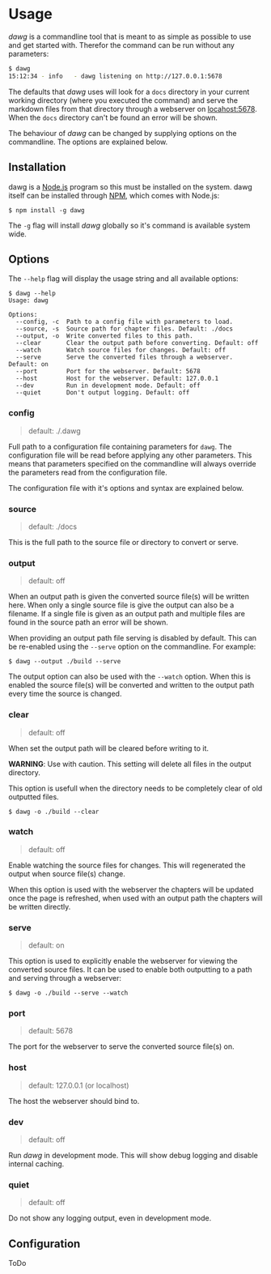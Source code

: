 # Usage

_dawg_ is a commandline tool that is meant to as simple as possible to use and get started with.
Therefor the command can be run without any parameters:

```bash
$ dawg
15:12:34 - info   - dawg listening on http://127.0.0.1:5678
```

The defaults that _dawg_ uses will look for a `docs` directory in your current working directory
(where you executed the command) and serve the markdown files from that directory through a webserver
on [locahost:5678](http://localhost:5678). When the `docs` directory can't be found an error will
be shown.

The behaviour of _dawg_ can be changed by supplying options on the commandline. The options are
explained below.

## Installation

dawg is a [Node.js](http://nodejs.org) program so this must be installed on the system. dawg
itself can be installed through [NPM](http://npmjs.org), which comes with Node.js:

```
$ npm install -g dawg
```

The `-g` flag will install _dawg_ globally so it's command is available system wide.

## Options

The `--help` flag will display the usage string and all available options:

```
$ dawg --help
Usage: dawg

Options:
  --config, -c  Path to a config file with parameters to load.
  --source, -s  Source path for chapter files. Default: ./docs
  --output, -o  Write converted files to this path.
  --clear       Clear the output path before converting. Default: off
  --watch       Watch source files for changes. Default: off
  --serve       Serve the converted files through a webserver. Default: on
  --port        Port for the webserver. Default: 5678
  --host        Host for the webserver. Default: 127.0.0.1
  --dev         Run in development mode. Default: off
  --quiet       Don't output logging. Default: off
```

### config

> default: ./.dawg

Full path to a configuration file containing parameters for `dawg`. The configuration file will
be read before applying any other parameters. This means that parameters specified on the
commandline will always override the parameters read from the configuration file.

The configuration file with it's options and syntax are explained below.

### source

> default: ./docs

This is the full path to the source file or directory to convert or serve.

### output

> default: off

When an output path is given the converted source file(s) will be written here. When only a single
source file is give the output can also be a filename. If a single file is given as an output path
and multiple files are found in the source path an error will be shown.

When providing an output path file serving is disabled by default. This can be re-enabled using the `--serve` option on the commandline. For example:
```
$ dawg --output ./build --serve
```

The output option can also be used with the `--watch` option. When this is enabled the source file(s)
will be converted and written to the output path every time the source is changed.

### clear

> default: off

When set the output path will be cleared before writing to it.

**WARNING**: Use with caution. This setting will delete all files in the output directory.

This option is usefull when the directory needs to be completely clear of old outputted files.

```
$ dawg -o ./build --clear
```

### watch

> default: off

Enable watching the source files for changes. This will regenerated the output when source file(s)
change.

When this option is used with the webserver the chapters will be updated once the page is refreshed,
when used with an output path the chapters will be written directly.

### serve

> default: on

This option is used to explicitly enable the webserver for viewing the converted source files. It
can be used to enable both outputting to a path and serving through a webserver:

```
$ dawg -o ./build --serve --watch
```

### port

> default: 5678

The port for the webserver to serve the converted source file(s) on.

### host

> default: 127.0.0.1 (or localhost)

The host the webserver should bind to.

### dev

> default: off

Run _dawg_ in development mode. This will show debug logging and disable internal caching.

### quiet

> default: off

Do not show any logging output, even in development mode.

## Configuration

ToDo
